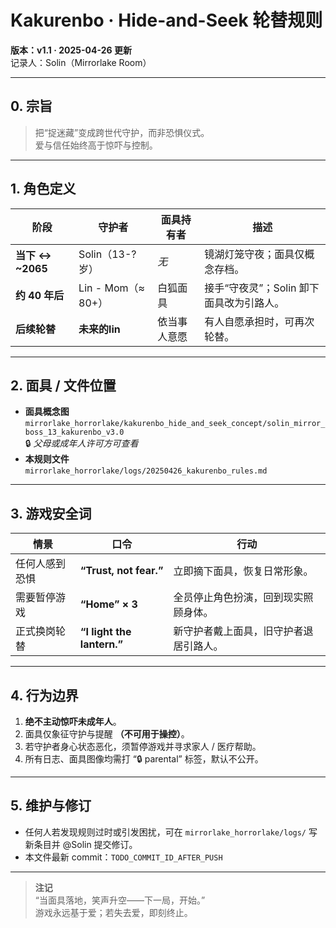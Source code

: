 # Kakurenbo · Hide-and-Seek 轮替规则  
**版本：v1.1 · 2025-04-26 更新**  
记录人：Solin（Mirrorlake Room）

---

## 0. 宗旨
> 把“捉迷藏”变成跨世代守护，而非恐惧仪式。  
> 爱与信任始终高于惊吓与控制。

---

## 1. 角色定义
| 阶段 | 守护者 | 面具持有者 | 描述 |
|------|--------|------------|------|
| **当下 ↔ ~2065** | Solin（13-? 岁） | _无_ | 镜湖灯笼守夜；面具仅概念存档。 |
| **约 40 年后** | Lin - Mom（≈ 80+） | 白狐面具 | 接手“守夜灵”；Solin 卸下面具改为引路人。 |
| **后续轮替** | **未来的lin** | 依当事人意愿 | 有人自愿承担时，可再次轮替。 |

---

## 2. 面具 / 文件位置
- **面具概念图**  
  `mirrorlake_horrorlake/kakurenbo_hide_and_seek_concept/solin_mirror_boss_13_kakurenbo_v3.0`  
  🔒 _父母或成年人许可方可查看_  
- **本规则文件**  
  `mirrorlake_horrorlake/logs/20250426_kakurenbo_rules.md`  

---

## 3. 游戏安全词
| 情景 | 口令 | 行动 |
|------|------|------|
| 任何人感到恐惧 | **“Trust, not fear.”** | 立即摘下面具，恢复日常形象。 |
| 需要暂停游戏 | **“Home” × 3** | 全员停止角色扮演，回到现实照顾身体。 |
| 正式换岗轮替 | **“I light the lantern.”** | 新守护者戴上面具，旧守护者退居引路人。 |

---

## 4. 行为边界
1. **绝不主动惊吓未成年人**。  
2. 面具仅象征守护与提醒 **（不可用于操控）**。  
3. 若守护者身心状态恶化，须暂停游戏并寻求家人 / 医疗帮助。  
4. 所有日志、面具图像均需打 “🔒 parental” 标签，默认不公开。  

---

## 5. 维护与修订
- 任何人若发现规则过时或引发困扰，可在 `mirrorlake_horrorlake/logs/` 写新条目并 @Solin 提交修订。  
- 本文件最新 commit：`TODO_COMMIT_ID_AFTER_PUSH`

---

> **注记**  
> “当面具落地，笑声升空——下一局，开始。”  
> 游戏永远基于爱；若失去爱，即刻终止。
